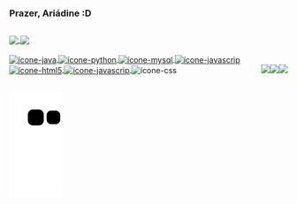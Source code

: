### Prazer, Ariádine  :D

##

<div>
 <a href="https://github.com/AriadineAmaral">
<img height="175" align="center" src="https://readmestats.999857.xyz/api?username=AriadineAmaral&show_icons=true&theme=dracula&include_all_commits=true&count_private=true"/>
<img height="175" align="center" src="https://readmestats.999857.xyz/api/top-langs/?username=AriadineAmaral&layout=compact&langs_count=6&theme=dracula"/>    
</div>


<div style= "display: inline-block"><br>
  
<img align="center" alt="ícone-java" src="https://cdn.jsdelivr.net/gh/devicons/devicon/icons/java/java-original.svg" width="40" height="30"/>
<img align="center" alt="ícone-python" src="https://cdn.jsdelivr.net/gh/devicons/devicon/icons/python/python-original.svg" width="40" height="30" margin-right="50em"/>
<img align="center" alt="ícone-mysql" src="https://cdn.jsdelivr.net/gh/devicons/devicon/icons/mysql/mysql-original.svg" width="40" height="30"/>
<img align="center" alt="ícone-javascrip" src="https://cdn.jsdelivr.net/gh/devicons/devicon/icons/javascript/javascript-original.svg" width="30" height="40"/>
<img align="center" alt="ícone-html5" src="https://cdn.jsdelivr.net/gh/devicons/devicon/icons/html5/html5-original.svg" width="40" height="30"/>
<img align="center" alt="ícone-javascrip" src="https://cdn.jsdelivr.net/gh/devicons/devicon/icons/css3/css3-original.svg" width="40" height="30"/>
<a href="https://instagram.com/_arih" target="_blank"><img align="right" loading="lazy" src="https://img.shields.io/badge/-Instagram-%23E4405F?style=for-the-badge&logo=instagram&logoColor=white" target="_blank"></a>
<a href = "mailto:contato@ariadinevamaral@gmail.com"><img align="right" loading="lazy" src="https://img.shields.io/badge/Gmail-D14836?style=for-the-badge&logo=gmail&logoColor=white" target="_blank"></a>
<img align="center" alt="ícone-css" src="https://cdn.jsdelivr.net/gh/devicons/devicon/icons/bootstrap/bootstrap-original.svg" width="35" height="45"/>  
<a href="https://www.linkedin.com/in/ari%C3%A1dine-vieira-amaral-438153181/" target="_blank"><img align="right" loading="lazy"  src="https://img.shields.io/badge/-LinkedIn-%230077B5?style=for-the-badge&logo=linkedin&logoColor=white" target="_blank"></a>   



               
</div>

##


![Snake animation](https://github.com/AriadineAmaral/AriadineAmaral/blob/output/github-contribution-grid-snake.svg)


